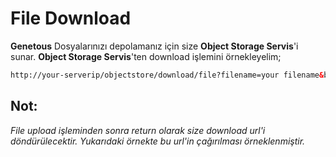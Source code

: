 # **File Download**

**Genetous** Dosyalarınızı depolamanız için size **Object Storage Servis**'i sunar. **Object Storage Servis**'ten download işlemini örnekleyelim;

```html
http://your-serverip/objectstore/download/file?filename=your filename&bucket=your applicationId
```

## **Not:**

*File upload işleminden sonra return olarak size download url'i döndürülecektir. Yukarıdaki örnekte bu url'in çağırılması örneklenmiştir.*


##